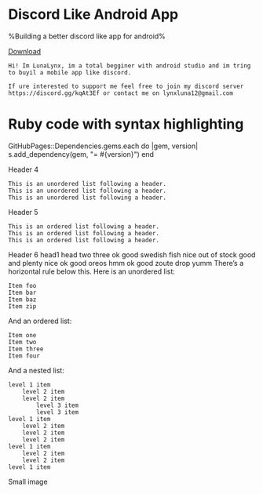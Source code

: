 # Discord Like Android App
%Building a better discord like app for android%

<!-- Place this tag where you want the button to render. -->
<a class="github-button" href="https://github.com/Aaliyah6022/Android-Discord/archive/master.zip" data-color-scheme="no-preference: dark; light: light; dark: dark;" data-size="large" aria-label="Download Aaliyah6022/Android-Discord on GitHub">Download</a>

    Hi! Im LunaLynx, im a total begginer with android studio and im tring to buyil a mobile app like discord.

    If ure interested to support me feel free to join my discord server https://discord.gg/kqAt3Ef or contact me on lynxluna12@gmail.com

# Ruby code with syntax highlighting
GitHubPages::Dependencies.gems.each do |gem, version|
  s.add_dependency(gem, "= #{version}")
end

Header 4

    This is an unordered list following a header.
    This is an unordered list following a header.
    This is an unordered list following a header.

Header 5

    This is an ordered list following a header.
    This is an ordered list following a header.
    This is an ordered list following a header.

Header 6
head1 	head two 	three
ok 	good swedish fish 	nice
out of stock 	good and plenty 	nice
ok 	good oreos 	hmm
ok 	good zoute drop 	yumm
There’s a horizontal rule below this.
Here is an unordered list:

    Item foo
    Item bar
    Item baz
    Item zip

And an ordered list:

    Item one
    Item two
    Item three
    Item four

And a nested list:

    level 1 item
        level 2 item
        level 2 item
            level 3 item
            level 3 item
    level 1 item
        level 2 item
        level 2 item
        level 2 item
    level 1 item
        level 2 item
        level 2 item
    level 1 item

Small image

